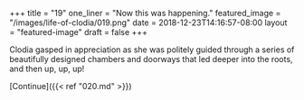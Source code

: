 +++
title = "19"
one_liner = "Now this was happening."
featured_image = "/images/life-of-clodia/019.png"
date = 2018-12-23T14:16:57-08:00
layout = "featured-image"
draft = false
+++

Clodia gasped in appreciation as she was politely guided through a series of beautifully designed chambers and doorways that led deeper into the roots, and then up, up, up!

[Continue]({{< ref "020.md" >}})
